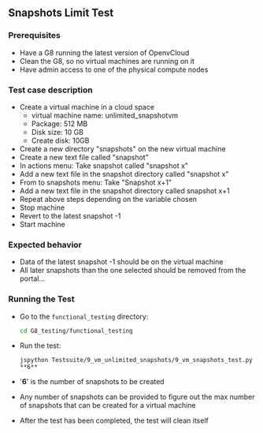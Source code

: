 ## Snapshots Limit Test

### Prerequisites
- Have a G8 running the latest version of OpenvCloud
- Clean the G8, so no virtual machines are running on it
- Have admin access to one of the physical compute nodes

### Test case description
- Create a virtual machine in a cloud space 
  - virtual machine name: unlimited_snapshotvm
  - Package: 512 MB
  - Disk size: 10 GB
  - Create disk: 10GB
- Create a new directory "snapshots" on the new virtual machine
- Create a new text file called "snapshot"
- In actions menu: Take snapshot called "snapshot x"
- Add a new text file in the snapshot directory called "snapshot x"
- From to snapshots menu: Take "Snapshot x+1"  
- Add a new text file in the snapshot directory called snapshot x+1
- Repeat above steps depending on the variable chosen
- Stop machine
- Revert to the latest snapshot -1
- Start machine  

### Expected behavior
- Data of the latest snapshot -1 should be on the virtual machine
- All later snapshots than the one selected should be removed from the portal...

### Running the Test
- Go to the `functional_testing` directory:
  ```bash
  cd G8_testing/functional_testing
  ```

- Run the test:  
  ```
  jspython Testsuite/9_vm_unlimited_snapshots/9_vm_snapshots_test.py **6**
  ```
-  '**6**' is the number of snapshots to be created
- Any number of snapshots can be provided to figure out the max number of snapshots that can be created for a virtual machine
- After the test has been completed, the test will clean itself